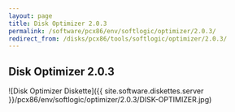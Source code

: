 ```yaml
---
layout: page
title: Disk Optimizer 2.0.3
permalink: /software/pcx86/env/softlogic/optimizer/2.0.3/
redirect_from: /disks/pcx86/tools/softlogic/optimizer/2.0.3/
---
```


Disk Optimizer 2.0.3
--------------------

![Disk Optimizer Diskette]({{ site.software.diskettes.server }}/pcx86/env/softlogic/optimizer/2.0.3/DISK-OPTIMIZER.jpg)
